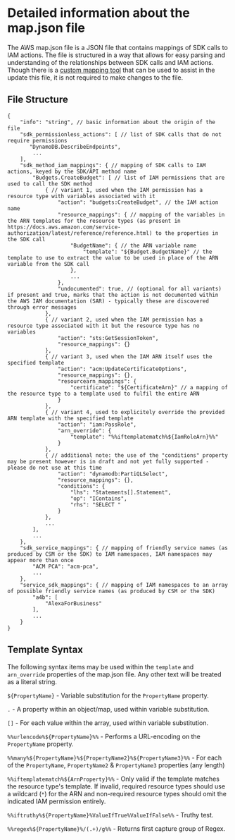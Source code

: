 # Detailed information about the map.json file

The AWS map.json file is a JSON file that contains mappings of SDK calls to IAM actions. The file is structured in a way that allows for easy parsing and understanding of the relationships between SDK calls and IAM actions. Though there is a [custom mapping tool](https://iann0036.github.io/iam-dataset/util/index.html#) that can be used to assist in the update this file, it is not required to make changes to the file.

## File Structure

```jsonc
{
    "info": "string", // basic information about the origin of the file
    "sdk_permissionless_actions": [ // list of SDK calls that do not require permissions
       "DynamoDB.DescribeEndpoints",
        ...
    ],
    "sdk_method_iam_mappings": { // mapping of SDK calls to IAM actions, keyed by the SDK/API method name
        "Budgets.CreateBudget": [ // list of IAM permissions that are used to call the SDK method
            { // variant 1, used when the IAM permission has a resource type with variables associated with it
                "action": "budgets:CreateBudget", // the IAM action name
                "resource_mappings": { // mapping of the variables in the ARN templates for the resource types (as present in https://docs.aws.amazon.com/service-authorization/latest/reference/reference.html) to the properties in the SDK call
                    "BudgetName": { // the ARN variable name
                        "template": "${Budget.BudgetName}" // the template to use to extract the value to be used in place of the ARN variable from the SDK call
                    },
                    ...
                },
                "undocumented": true, // (optional for all variants) if present and true, marks that the action is not documented within the AWS IAM documentation (SAR) - typically these are discovered through error messages
            },
            { // variant 2, used when the IAM permission has a resource type associated with it but the resource type has no variables
                "action": "sts:GetSessionToken",
                "resource_mappings": {}
            },
            { // variant 3, used when the IAM ARN itself uses the specified template
                "action": "acm:UpdateCertificateOptions",
                "resource_mappings": {},
                "resourcearn_mappings": {
                    "certificate": "${CertificateArn}" // a mapping of the resource type to a template used to fulfil the entire ARN
                }
            },
            { // variant 4, used to explicitely override the provided ARN template with the specified template
                "action": "iam:PassRole",
                "arn_override": {
                    "template": "%%iftemplatematch%${IamRoleArn}%%"
                }
            },
            { // additional note: the use of the "conditions" property may be present however is in draft and not yet fully supported - please do not use at this time
                "action": "dynamodb:PartiQLSelect",
                "resource_mappings": {},
                "conditions": {
                    "lhs": "Statements[].Statement",
                    "op": "IContains",
                    "rhs": "SELECT "
                }
            },
            ...
        ],
        ... 
    },
    "sdk_service_mappings": { // mapping of friendly service names (as produced by CSM or the SDK) to IAM namespaces, IAM namespaces may appear more than once
        "ACM PCA": "acm-pca",
        ...
    },
    "service_sdk_mappings": { // mapping of IAM namespaces to an array of possible friendly service names (as produced by CSM or the SDK)
        "a4b": [
            "AlexaForBusiness"
        ],
        ...
    }
}
```

## Template Syntax

The following syntax items may be used within the `template` and `arn_override` properties of the map.json file. Any other text will be treated as a literal string.

`${PropertyName}` - Variable substitution for the `PropertyName` property.

`.` - A property within an object/map, used within variable substitution.

`[]` - For each value within the array, used within variable substitution.

`%%urlencode%${PropertyName}%%` - Performs a URL-encoding on the `PropertyName` property.

`%%many%${PropertyName}%${PropertyName2}%${PropertyName3}%%` - For each of the `PropertyName`, `PropertyName2` & `PropertyName3` properties (any length)

`%%iftemplatematch%${ArnProperty}%%` - Only valid if the template matches the resource type's template. If invalid, required resource types should use a wildcard (`*`) for the ARN and non-required resource types should omit the indicated IAM permission entirely.

`%%iftruthy%${PropertyName}%ValueIfTrue%ValueIfFalse%%` - Truthy test.

`%%regex%${PropertyName}%/(.+)/g%%` - Returns first capture group of Regex.
